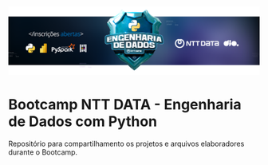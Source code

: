 ![NTTDATA](https://github.com/joaopaulonsilva/Bootcamp_NTT_DATA_Engenharia_de_Dados/blob/main/capa.png)
# Bootcamp NTT DATA - Engenharia de Dados com Python

Repositório para compartilhamento os projetos e arquivos elaboradores durante o Bootcamp.

